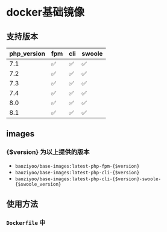 # docker基础镜像

## 支持版本

| php_version | fpm | cli | swoole |
|---|---|---|---|
|7.1|✅|✅|✅|
|7.2|✅|✅|✅|
|7.3|✅|✅|✅|
|7.4|✅|✅|✅|
|8.0|✅|✅|✅|
|8.1|✅|✅|✅|

## images

### {$version} 为以上提供的版本

* `baoziyoo/base-images:latest-php-fpm-{$version}`
* `baoziyoo/base-images:latest-php-cli-{$version}`
* `baoziyoo/base-images:latest-php-cli-{$version}-swoole-{$swoole_version}`

## 使用方法

### `Dockerfile` 中

```dockerfile
```
